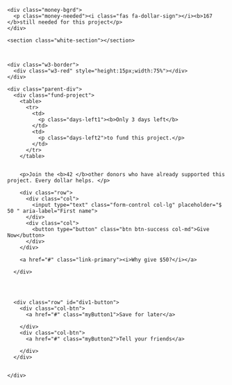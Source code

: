 
<!DOCTYPE html>
<html lang="en" dir="ltr">

<head>
  <meta charset="utf-8">
  <title>Box</title>

  <!-- Google Fonts -->
  <link href="https://fonts.googleapis.com/css?family=Montserrat|Ubuntu" rel="stylesheet">

  <!-- CSS Stylesheets -->
  <link rel="stylesheet" href="https://maxcdn.bootstrapcdn.com/bootstrap/4.0.0/css/bootstrap.min.css" integrity="sha384-Gn5384xqQ1aoWXA+058RXPxPg6fy4IWvTNh0E263XmFcJlSAwiGgFAW/dAiS6JXm" crossorigin="anonymous">
  <link rel="stylesheet" href="test.css">
  <link rel="stylesheet" href="https://www.w3schools.com/w3css/4/w3.css">

  <!-- Font Awesome -->
  <script defer src="https://use.fontawesome.com/releases/v5.0.7/js/all.js"></script>


</head>

<body>

  <div class="money-project col-lg-4 col-md-6">

    <div class="money-bgrd">
      <p class="money-needed"><i class="fas fa-dollar-sign"></i><b>167 </b>still needed for this project</p>
    </div>

    <section class="white-section"></section>



    <div class="w3-border">
      <div class="w3-red" style="height:15px;width:75%"></div>
    </div>

    <div class="parent-div">
      <div class="fund-project">
        <table>
          <tr>
            <td>
              <p class="days-left1"><b>Only 3 days left</b>
            </td>
            <td>
              <p class="days-left2">to fund this project.</p>
            </td>
          </tr>
        </table>


        <p>Join the <b>42 </b>other donors who have already supported this project. Every dollar helps. </p>

        <div class="row">
          <div class="col">
            <input type="text" class="form-control col-lg" placeholder="$ 50 " aria-label="First name">
          </div>
          <div class="col">
            <button type="button" class="btn btn-success col-md">Give Now</button>
          </div>
        </div>

        <a href="#" class="link-primary"><i>Why give $50?</i></a>

      </div>




      <div class="row" id="div1-button">
        <div class="col-btn">
          <a href="#" class="myButton1">Save for later</a>

        </div>
        <div class="col-btn">
          <a href="#" class="myButton2">Tell your friends</a>

        </div>
      </div>


    </div>


  </div>

</body>

</html>
